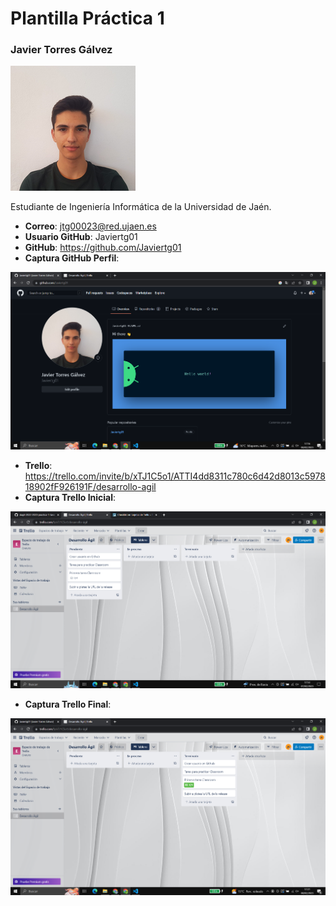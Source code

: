 # Plantilla Práctica 1


### Javier Torres Gálvez
<img src='foto-personal.png'>

Estudiante de Ingeniería Informática de la Universidad de Jaén.
* **Correo**: jtg00023@red.ujaen.es
* **Usuario GitHub**: Javiertg01
* **GitHub**: https://github.com/Javiertg01
* **Captura GitHub Perfil**:
<img src='GitHub-perfil.png'>

* **Trello**: https://trello.com/invite/b/xTJ1C5o1/ATTI4dd8311c780c6d42d8013c597818902fF926191F/desarrollo-agil
* **Captura Trello Inicial**:
<img src='Trello-inicial.png'>

* **Captura Trello Final**:
<img src='Trello-final.png'>